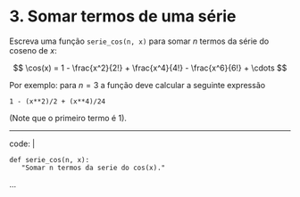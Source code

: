 
# 3. Somar termos de uma série

Escreva uma função `serie_cos(n, x)` para somar $n$ termos
da série do coseno de $x$:

$$ \cos(x) = 1 - \frac{x^2}{2!} + \frac{x^4}{4!} - \frac{x^6}{6!} + \cdots
$$

Por exemplo: para $n=3$ a função deve calcular a seguinte expressão

~~~
1 - (x**2)/2 + (x**4)/24
~~~

(Note que o primeiro termo é 1).


---
code: |
  ~~~
  def serie_cos(n, x):
     "Somar n termos da serie do cos(x)."
  ~~~
...
